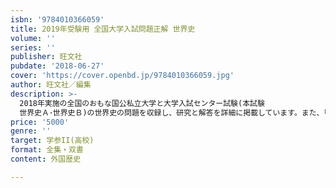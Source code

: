 ```yaml
---
isbn: '9784010366059'
title: 2019年受験用 全国大学入試問題正解 世界史
volume: ''
series: ''
publisher: 旺文社
pubdate: '2018-06-27'
cover: 'https://cover.openbd.jp/9784010366059.jpg'
author: 旺文社／編集
description: >-
  2018年実施の全国のおもな国公私立大学と大学入試センター試験(本試験
  世界史Ａ･世界史Ｂ)の世界史の問題を収録し、研究と解答を詳細に掲載しています。また、｢2018年の出題傾向｣、｢内容別問題一覧｣も収録しています。大学受験対策書としてだけでなく入試資料とても高い評価を得ています。
price: '5000'
genre: ''
target: 学参II(高校)
format: 全集・双書
content: 外国歴史

---
```

